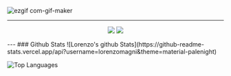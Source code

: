 ![ezgif com-gif-maker](https://user-images.githubusercontent.com/23013638/117701173-3625fe80-b1c7-11eb-8dbc-8bca0529fbce.gif)

---
<p  align="center">
<a href= "https://www.linkedin.com/in/lorenzomagni97/"><img src="https://img.icons8.com/material-outlined/30/000000/linkedin.png"/></a>
<a href= "https://www.youtube.com/channel/UCv9jg7kJbTe2-eE8R3T16ww"><img src="https://img.icons8.com/material-outlined/30/000000/youtube.png"/></a>
</p>
---
### Github Stats
![Lorenzo's github Stats](https://github-readme-stats.vercel.app/api?username=lorenzomagni&theme=material-palenight)

![Top Languages](https://github-readme-stats.vercel.app/api/top-langs/?username=lorenzomagni&theme=dark)
